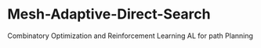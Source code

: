 # Mesh-Adaptive-Direct-Search
Combinatory Optimization and Reinforcement Learning AL for path Planning 
